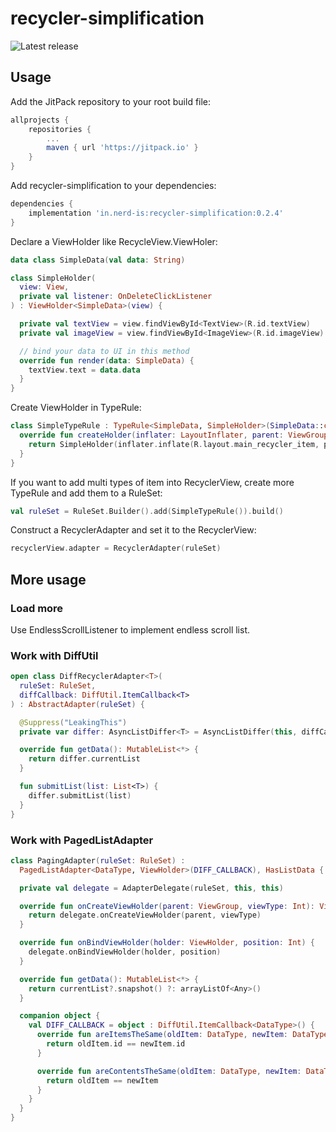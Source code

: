 # recycler-simplification

![Latest release](https://img.shields.io/github/tag/Loong-T/recycler-simplification.svg)

## Usage

Add the JitPack repository to your root build file:
```groovy
allprojects {
    repositories {
        ...
        maven { url 'https://jitpack.io' }
    }
}
```

Add recycler-simplification to your dependencies:
```groovy
dependencies {
    implementation 'in.nerd-is:recycler-simplification:0.2.4'
}
```

Declare a ViewHolder like RecycleView.ViewHoler:
```kotlin
data class SimpleData(val data: String)

class SimpleHolder(
  view: View,
  private val listener: OnDeleteClickListener
) : ViewHolder<SimpleData>(view) {

  private val textView = view.findViewById<TextView>(R.id.textView)
  private val imageView = view.findViewById<ImageView>(R.id.imageView)

  // bind your data to UI in this method
  override fun render(data: SimpleData) {
    textView.text = data.data
  }
}
```

Create ViewHolder in TypeRule:
```kotlin
class SimpleTypeRule : TypeRule<SimpleData, SimpleHolder>(SimpleData::class.java) {
  override fun createHolder(inflater: LayoutInflater, parent: ViewGroup): SimpleHolder {
    return SimpleHolder(inflater.inflate(R.layout.main_recycler_item, parent, false), this)
  }
}
```

If you want to add multi types of item into RecyclerView, create more TypeRule and add them to a RuleSet:

```kotlin
val ruleSet = RuleSet.Builder().add(SimpleTypeRule()).build()
```

Construct a RecyclerAdapter and set it to the RecyclerView:

```kotlin
recyclerView.adapter = RecyclerAdapter(ruleSet)
```

## More usage

### Load more

Use EndlessScrollListener to implement endless scroll list.

### Work with DiffUtil

```kotlin
open class DiffRecyclerAdapter<T>(
  ruleSet: RuleSet,
  diffCallback: DiffUtil.ItemCallback<T>
) : AbstractAdapter(ruleSet) {

  @Suppress("LeakingThis")
  private var differ: AsyncListDiffer<T> = AsyncListDiffer(this, diffCallback)

  override fun getData(): MutableList<*> {
    return differ.currentList
  }

  fun submitList(list: List<T>) {
    differ.submitList(list)
  }
}
```

### Work with PagedListAdapter
```kotlin
class PagingAdapter(ruleSet: RuleSet) :
  PagedListAdapter<DataType, ViewHolder>(DIFF_CALLBACK), HasListData {

  private val delegate = AdapterDelegate(ruleSet, this, this)

  override fun onCreateViewHolder(parent: ViewGroup, viewType: Int): ViewHolder {
    return delegate.onCreateViewHolder(parent, viewType)
  }

  override fun onBindViewHolder(holder: ViewHolder, position: Int) {
    delegate.onBindViewHolder(holder, position)
  }

  override fun getData(): MutableList<*> {
    return currentList?.snapshot() ?: arrayListOf<Any>()
  }

  companion object {
    val DIFF_CALLBACK = object : DiffUtil.ItemCallback<DataType>() {
      override fun areItemsTheSame(oldItem: DataType, newItem: DataType): Boolean {
        return oldItem.id == newItem.id
      }

      override fun areContentsTheSame(oldItem: DataType, newItem: DataType): Boolean {
        return oldItem == newItem
      }
    }
  }
}
```
